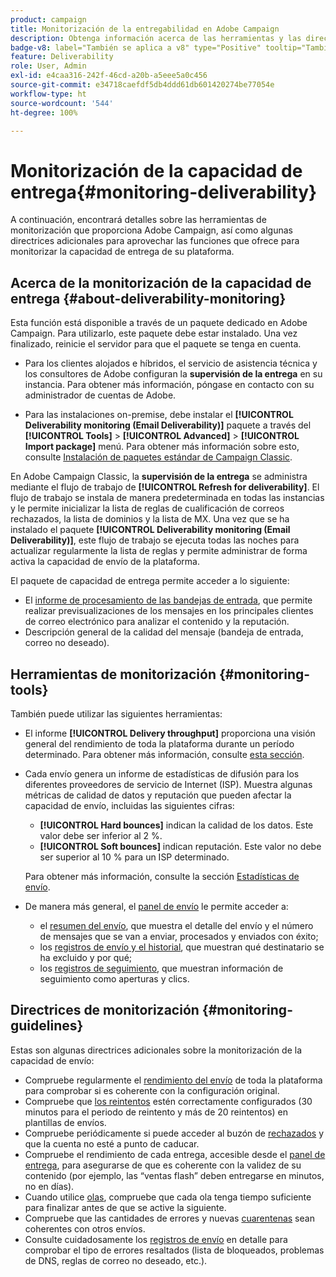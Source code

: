 ```yaml
---
product: campaign
title: Monitorización de la entregabilidad en Adobe Campaign
description: Obtenga información acerca de las herramientas y las directrices sobre la monitorización de la entregabilidad en Adobe Campaign
badge-v8: label="También se aplica a v8" type="Positive" tooltip="También se aplica a Campaign v8"
feature: Deliverability
role: User, Admin
exl-id: e4caa316-242f-46cd-a20b-a5eee5a0c456
source-git-commit: e34718caefdf5db4ddd61db601420274be77054e
workflow-type: ht
source-wordcount: '544'
ht-degree: 100%

---
```


# Monitorización de la capacidad de entrega{#monitoring-deliverability}

A continuación, encontrará detalles sobre las herramientas de monitorización que proporciona Adobe Campaign, así como algunas directrices adicionales para aprovechar las funciones que ofrece para monitorizar la capacidad de entrega de su plataforma.

## Acerca de la monitorización de la capacidad de entrega {#about-deliverability-monitoring}

Esta función está disponible a través de un paquete dedicado en Adobe Campaign. Para utilizarlo, este paquete debe estar instalado. Una vez finalizado, reinicie el servidor para que el paquete se tenga en cuenta.
* Para los clientes alojados e híbridos, el servicio de asistencia técnica y los consultores de Adobe configuran la **supervisión de la entrega** en su instancia. Para obtener más información, póngase en contacto con su administrador de cuentas de Adobe.

* Para las instalaciones on-premise, debe instalar el **[!UICONTROL Deliverability monitoring (Email Deliverability)]** paquete a través del **[!UICONTROL Tools]** > **[!UICONTROL Advanced]** > **[!UICONTROL Import package]** menú. Para obtener más información sobre esto, consulte [Instalación de paquetes estándar de Campaign Classic](../../installation/using/installing-campaign-standard-packages.md).

En Adobe Campaign Classic, la **supervisión de la entrega** se administra mediante el flujo de trabajo de **[!UICONTROL Refresh for deliverability]**. El flujo de trabajo se instala de manera predeterminada en todas las instancias y le permite inicializar la lista de reglas de cualificación de correos rechazados, la lista de dominios y la lista de MX. Una vez que se ha instalado el paquete **[!UICONTROL Deliverability monitoring (Email Deliverability)]**, este flujo de trabajo se ejecuta todas las noches para actualizar regularmente la lista de reglas y permite administrar de forma activa la capacidad de envío de la plataforma.

El paquete de capacidad de entrega permite acceder a lo siguiente:

* El [informe de procesamiento de las bandejas de entrada](inbox-rendering.md), que permite realizar previsualizaciones de los mensajes en los principales clientes de correo electrónico para analizar el contenido y la reputación.
* Descripción general de la calidad del mensaje (bandeja de entrada, correo no deseado).

## Herramientas de monitorización {#monitoring-tools}

También puede utilizar las siguientes herramientas:

* El informe **[!UICONTROL Delivery throughput]** proporciona una visión general del rendimiento de toda la plataforma durante un período determinado. Para obtener más información, consulte [esta sección](../../reporting/using/global-reports.md#delivery-throughput).
* Cada envío genera un informe de estadísticas de difusión para los diferentes proveedores de servicio de Internet (ISP). Muestra algunas métricas de calidad de datos y reputación que pueden afectar la capacidad de envío, incluidas las siguientes cifras:
   * **[!UICONTROL Hard bounces]** indican la calidad de los datos. Este valor debe ser inferior al 2 %.
   * **[!UICONTROL Soft bounces]** indican reputación. Este valor no debe ser superior al 10 % para un ISP determinado.

  Para obtener más información, consulte la sección [Estadísticas de envío](../../reporting/using/global-reports.md#delivery-statistics).
* De manera más general, el [panel de envío](about-delivery-monitoring.md) le permite acceder a:
   * el [resumen del envío](delivery-dashboard.md#delivery-summary), que muestra el detalle del envío y el número de mensajes que se van a enviar, procesados y enviados con éxito;
   * los [registros de envío y el historial](delivery-dashboard.md#delivery-logs-and-history), que muestran qué destinatario se ha excluido y por qué;
   * los [registros de seguimiento](delivery-dashboard.md#tracking-logs), que muestran información de seguimiento como aperturas y clics.

## Directrices de monitorización {#monitoring-guidelines}

Estas son algunas directrices adicionales sobre la monitorización de la capacidad de envío:

* Compruebe regularmente el [rendimiento del envío](../../reporting/using/global-reports.md#delivery-throughput) de toda la plataforma para comprobar si es coherente con la configuración original.
* Compruebe que [los reintentos](understanding-delivery-failures.md#retries-after-a-delivery-temporary-failure) estén correctamente configurados (30 minutos para el periodo de reintento y más de 20 reintentos) en plantillas de envíos.
* Compruebe periódicamente si puede acceder al buzón de [rechazados](understanding-delivery-failures.md#bounce-mail-management) y que la cuenta no esté a punto de caducar.
* Compruebe el rendimiento de cada entrega, accesible desde el [panel de entrega](delivery-dashboard.md), para asegurarse de que es coherente con la validez de su contenido (por ejemplo, las “ventas flash” deben entregarse en minutos, no en días).
* Cuando utilice [olas](steps-sending-the-delivery.md#sending-using-multiple-waves), compruebe que cada ola tenga tiempo suficiente para finalizar antes de que se active la siguiente.
* Compruebe que las cantidades de errores y nuevas [cuarentenas](understanding-quarantine-management.md) sean coherentes con otros envíos.
* Consulte cuidadosamente los [registros de envío](delivery-dashboard.md#delivery-logs-and-history) en detalle para comprobar el tipo de errores resaltados (lista de bloqueados, problemas de DNS, reglas de correo no deseado, etc.).
